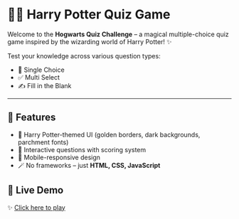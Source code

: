 # 🧙‍♂️ Harry Potter Quiz Game

Welcome to the **Hogwarts Quiz Challenge** – a magical multiple-choice quiz game inspired by the wizarding world of Harry Potter! ✨

Test your knowledge across various question types:
- 🎯 Single Choice
- ✅ Multi Select
- ✍️ Fill in the Blank

---

## 🌟 Features

- 🎨 Harry Potter-themed UI (golden borders, dark backgrounds, parchment fonts)
- 🧠 Interactive questions with scoring system
- 📱 Mobile-responsive design
- 🪄 No frameworks – just **HTML, CSS, JavaScript**

## 🚀 Live Demo

✨ [Click here to play](https://sct-wd-3.onrender.com)

